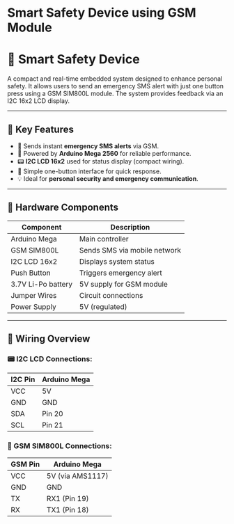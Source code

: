 # Smart Safety Device using GSM Module

# 📱 Smart Safety Device

A compact and real-time embedded system designed to enhance personal safety. It allows users to send an emergency SMS alert with just one button press using a GSM SIM800L module. The system provides feedback via an I2C 16x2 LCD display.

---

## 🔧 Key Features
- 📩 Sends instant **emergency SMS alerts** via GSM.
- 🧠 Powered by **Arduino Mega 2560** for reliable performance.
- 📟 **I2C LCD 16x2** used for status display (compact wiring).
- 🔘 Simple one-button interface for quick response.
- 💡 Ideal for **personal security and emergency communication**.

---

## 🧰 Hardware Components
| Component       | Description                  |
|----------------|------------------------------|
| Arduino Mega    | Main controller              |
| GSM SIM800L     | Sends SMS via mobile network |
| I2C LCD 16x2    | Displays system status       |
| Push Button     | Triggers emergency alert     |
| 3.7V Li-Po battery | 5V supply for GSM module  |
| Jumper Wires    | Circuit connections          |
| Power Supply    | 5V (regulated)               |

---

## 🔌 Wiring Overview

### 📟 I2C LCD Connections:
| I2C Pin | Arduino Mega |
|--------|---------------|
| VCC    | 5V            |
| GND    | GND           |
| SDA    | Pin 20        |
| SCL    | Pin 21        |

### 📡 GSM SIM800L Connections:
| GSM Pin | Arduino Mega |
|---------|--------------|
| VCC     | 5V (via AMS1117) |
| GND     | GND          |
| TX      | RX1 (Pin 19) |
| RX      | TX1 (Pin 18) |


